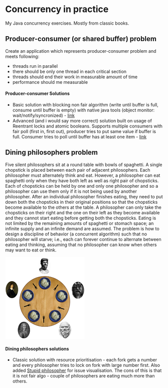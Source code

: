 # Concurrency in practice
My Java concurrency exercises.
Mostly from classic books.

## Producer-consumer (or shared buffer) problem
Create an application which represents producer-consumer problem and meets following:
* threads run in parallel
* there should be only one thread in each critical section
* threads should end their work in measurable amount of time 
* performance should me measurable

#### Producer-consumer Solutions
* Basic solution with blocking non fair algorithm (write until buffer is full, consume until buffer is empty) with
native java tools (object monitor: wait/notify/syncronized) - [link](https://github.com/vlsidlyarevich/concurrency-in-practice/blob/master/src/com/github/vlsidlyarevich/concurrency_practice/producer_consumer/basic/Main.java)
* Advanced (and i would say more correct) solution built on usage of Reentrant locks and
atomic booleans. Supports multiple consumers with fair poll (first in, first out), producer tries to put same value 
if buffer is full. Consumer tries to poll until buffer has at least one item - [link](https://github.com/vlsidlyarevich/concurrency-in-practice/blob/master/src/com/github/vlsidlyarevich/concurrency_practice/producer_consumer/advanced/Main.java)

## Dining philosophers problem 
Five silent philosophers sit at a round table with bowls of spaghetti. A single chopstick is placed between each pair of adjacent philosophers.
Each philosopher must alternately think and eat. However, a philosopher can eat spaghetti only when they have both left as well as right pair of chopsticks. 
Each of chopsticks can be held by one and only one philosopher and so a philosopher can use them only if it is not being used by another philosopher. 
After an individual philosopher finishes eating, they need to put down both the chopsticks in their original positions so that the chopsticks become available to the others at the table. 
A philosopher can only take the chopsticks on their right and the one on their left as they become available and they cannot start eating before getting both the chopsticks.
Eating is not limited by the remaining amounts of spaghetti or stomach space; an infinite supply and an infinite demand are assumed.
The problem is how to design a discipline of behavior (a concurrent algorithm) such that no philosopher will starve; i.e., 
each can forever continue to alternate between eating and thinking, assuming that no philosopher can know when others may want to eat or think.

<img src="https://github.com/vlsidlyarevich/concurrency-in-practice/blob/master/docs/images/Dining_philosophers.png" width=50% height=50% alt="Dining philosophers">

#### Dining philosophers solutions
* Classic solution with resource prioritisation - each fork gets a number and every philosopher tries to lock on fork with 
large number first. Also added [Stupid philosopher](https://github.com/vlsidlyarevich/concurrency-in-practice/blob/master/src/com/github/vlsidlyarevich/concurrency_practice/dining_philosophers/philosopher/StupidPhilosopher.java)
for issue visualisation.
The cons of this is that it is not fair algo - couple of philosophers are eating much more than others. 